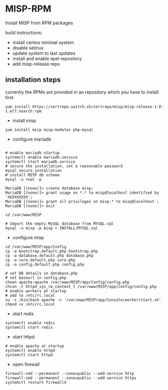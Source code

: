 # MISP-RPM

Install MISP from RPM packages

build instructions:

- install centos minimal system
- disable selinux
- update system to last updates
- install and enable epel repository
- add misp-release repo

## installation steps
currently the RPMs are provided in an repository which you have to install first
```
yum install https://certrepo.switch.ch/certrepo/misp/misp-release-1.0-1.el7.noarch.rpm
```

- install misp

```
yum install misp misp-modules php-mysql
```

- configure mariadb

```

# enable mariadb startup
systemctl enable mariadb.service
systemctl start mariadb.service
# secure the installation, set a reasonable password
mysql_secure_installation
# install MISP db schema
mysql -u root -p

MariaDB [(none)]> create database misp;
MariaDB [(none)]> grant usage on *.* to misp@localhost identified by 'XXXXXXXXX';
MariaDB [(none)]> grant all privileges on misp.* to misp@localhost ;
MariaDB [(none)]> exit

cd /var/www/MISP

# Import the empty MySQL database from MYSQL.sql
mysql -u misp -p misp < INSTALL/MYSQL.sql
```

- configure misp

```
cd /var/www/MISP/app/Config
cp -a bootstrap.default.php bootstrap.php
cp -a database.default.php database.php
cp -a core.default.php core.php
cp -a config.default.php config.php

# set DB details in database.php
# set baseurl in config.php
chown apache:apache /var/www/MISP/app/Config/config.php
chcon -t httpd_sys_rw_content_t /var/www/MISP/app/Config/config.php
# enable workers at startup
# add to /etc/rc.local
su -s /bin/bash apache -c '/var/www/MISP/app/Console/worker/start.sh'
chmod +x /etc/rc.local
```

- start redis

```
systemctl enable redis
systemctl start redis
```

- start httpd

```
# enable apache at startup
systemctl enable httpd
systemctl start httpd
```

- open firewall

```
firewall-cmd --permanent --zone=public --add-service http
firewall-cmd --permanent --zone=public --add-service https
systemctl restart firewalld
```

